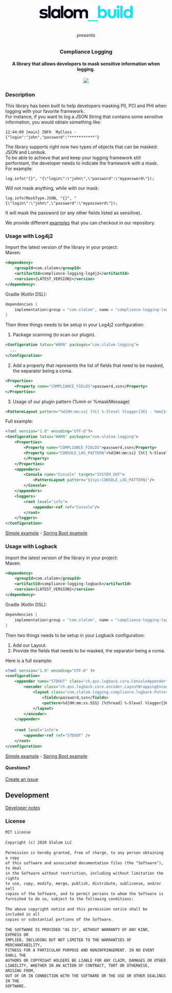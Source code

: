 <p align="center"><img src="docs/images/slalom.png" align="center" width="300" hspace="10" vspace="10"></p>
<h6 align="center">presents</h6>
<h3 align="center"><b>Compliance Logging</b></h3>
<h4 align="center">A library that allows developers to mask sensitive information when logging.</h4>

<p align="center">
<a href="LICENSE" alt="Project License"><img src="https://img.shields.io/apm/l/vim-mode?style=for-the-badge"></a>
</p>

### Description

This library has been built to help developers masking PII, PCI and PHI when logging with your favorite framework.<br />
For instance, if you want to log a JSON String that contains some sensitive information, you would obtain something like:

```log
12:44:09 [main] INFO  MyClass - {"login":"john","password":"***********"}
```

The library supports right now two types of objects that can be masked: JSON and Lombok.<br />
To be able to achieve that and keep your logging framework still performant, the developer needs to indicate the framework with a mask. <br />
For example:
```log
log.info("{}", "{\"login\":\"john\",\"password":\"mypassword\"});
```
Will not mask anything, while with our mask:
```log
log.info(MaskType.JSON, "{}", "{\"login\":\"john\",\"password":\"mypassword\"});
```
It will mask the password (or any other fields listed as sensitive).

We provide different [examples](examples) that you can checkout in our repository.

### Usage with Log4j2
Import the latest version of the library in your project:<br />
Maven:
```xml
<dependency>
    <groupId>com.slalom</groupId>
    <artifactId>compliance-logging-log4j2</artifactId>
    <version>{LATEST_VERSION}</version>
</dependency>
```
Gradle (Kotlin DSL):
```kotlin
dependencies {
    implementation(group = "com.slalom", name = "compliance-logging-log4j2", version = "{LATEST_VERSION}")
}
```
Then three things needs to be setup in your Log4j2 configuration:
1. Package scanning (to scan our plugin).
```xml
<Configuration tatus="WARN" packages="com.slalom.logging">
  ...
</Configuration>
```

2. Add a property that represents the list of fields that need to be masked, the separator being a coma.

```xml
<Properties>
    <Property name="COMPLIANCE_FIELDS">password,ssn</Property>
</Properties>
```

3. Usage of our plugin pattern (%mm or %maskMessage)

```xml
<PatternLayout pattern="%d{HH:mm:ss} [%t] %-5level %logger{36} - %mm{${COMPLIANCE_FIELDS}}%n"/>
```
Full example:
```xml
<?xml version="1.0" encoding="UTF-8"?>
<Configuration tatus="WARN" packages="com.slalom.logging">
    <Properties>
        <Property name="COMPLIANCE_FIELDS">password,ssn</Property>
        <Property name="CONSOLE_LOG_PATTERN">%d{HH:mm:ss} [%t] %-5level %logger{36} - %mm{${COMPLIANCE_FIELDS}}%n
        </Property>
    </Properties>
    <appenders>
        <Console name="Console" target="SYSTEM_OUT">
            <PatternLayout pattern="${sys:CONSOLE_LOG_PATTERN}"/>
        </Console>
    </appenders>
    <loggers>
        <root level="info">
            <appender-ref ref="Console"/>
        </root>
    </loggers>
</Configuration>
```
[Simple example](examples/simple-log4j2-example) - [Spring Boot example](examples/spring-boot-log4j2-example)

### Usage with Logback
Import the latest version of the library in your project:<br />
Maven:
```xml
<dependency>
    <groupId>com.slalom</groupId>
    <artifactId>compliance-logging-logback</artifactId>
    <version>{LATEST_VERSION}</version>
</dependency>
```
Gradle (Kotlin DSL):
```kotlin
dependencies {
    implementation(group = "com.slalom", name = "compliance-logging-logback", version = "{LATEST_VERSION}")
}
```
Then two things needs to be setup in your Logback configuration:

1. Add our Layout.
2. Provide the fields that needs to be masked, the separator being a coma.

Here is a full example:
```xml
<?xml version="1.0" encoding="UTF-8" ?>
<configuration>
    <appender name="STDOUT" class="ch.qos.logback.core.ConsoleAppender">
        <encoder class="ch.qos.logback.core.encoder.LayoutWrappingEncoder">
            <layout class="com.slalom.logging.compliance.logback.PatternMaskingLayout">
                <fields>password,ssn</fields>
                <pattern>%d{HH:mm:ss.SSS} [%thread] %-5level %logger{36} - %msg%n</pattern>
            </layout>
        </encoder>
    </appender>

    <root level="info">
        <appender-ref ref="STDOUT" />
    </root>
</configuration>
```
[Simple example](examples/simple-logback-example) - [Spring Boot example](examples/spring-boot-logback-example)

#### Questions?
[Create an issue](https://github.com/carlphilipp/compliance-logging/issues/new)

## Development

[Developer notes](DEV.md)

### License
```text
MIT License

Copyright (c) 2020 Slalom LLC

Permission is hereby granted, free of charge, to any person obtaining a copy
of this software and associated documentation files (the "Software"), to deal
in the Software without restriction, including without limitation the rights
to use, copy, modify, merge, publish, distribute, sublicense, and/or sell
copies of the Software, and to permit persons to whom the Software is
furnished to do so, subject to the following conditions:

The above copyright notice and this permission notice shall be included in all
copies or substantial portions of the Software.

THE SOFTWARE IS PROVIDED "AS IS", WITHOUT WARRANTY OF ANY KIND, EXPRESS OR
IMPLIED, INCLUDING BUT NOT LIMITED TO THE WARRANTIES OF MERCHANTABILITY,
FITNESS FOR A PARTICULAR PURPOSE AND NONINFRINGEMENT. IN NO EVENT SHALL THE
AUTHORS OR COPYRIGHT HOLDERS BE LIABLE FOR ANY CLAIM, DAMAGES OR OTHER
LIABILITY, WHETHER IN AN ACTION OF CONTRACT, TORT OR OTHERWISE, ARISING FROM,
OUT OF OR IN CONNECTION WITH THE SOFTWARE OR THE USE OR OTHER DEALINGS IN THE
SOFTWARE.
```